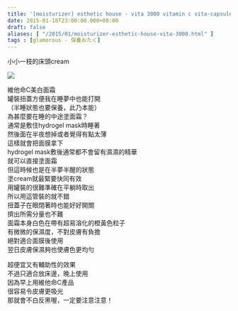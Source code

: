 ```yaml
---
title: '[moisturizer] esthetic house - vita 3000 vitamin c vita-capsule cream'
date: 2015-01-18T23:00:00.000+08:00
draft: false
aliases: [ "/2015/01/moisturizer-esthetic-house-vita-3000.html" ]
tags : [glamorous - 保養おたく]
---
```


小小一枝的床頭cream  

![](/images/esthetichousev3000.jpg)

維他命C美白面霜  
罐裝扭蓋方便我在睡夢中也能打開  
（半睡狀態也要保養，此乃本能）  
為甚麼要在睡的中途塗面霜？  
通常是敷住hydrogel mask時睡著  
然後面在半夜想掉或者覺得有點太薄  
這樣就會把面膜拿下  
hydrogel mask敷後通常都不會留有濕濕的精華  
就可以直接塗面霜  
但這時候也是在半夢半醒的狀態  
塗cream就最緊要快同有效  
用罐裝的很難準確在平躺時取出  
所以用這管裝的就不錯  
扭蓋子在眼閉著時也能好好開關  
擠出所需分量也不難  
面霜本身白色在帶有超易溶化的橙黃色粒子  
有微微的保濕度，不對皮膚有負擔  
絕對適合面膜後使用  
翌日皮膚保濕夠也使膚色更均勻  
  
超便宜又有輔助性的效果  
不過只適合放床邊，晚上使用  
因為早上用維他命C產品  
很容易令皮膚更吸光  
那就會不白反黑喔，一定要注意注意！
